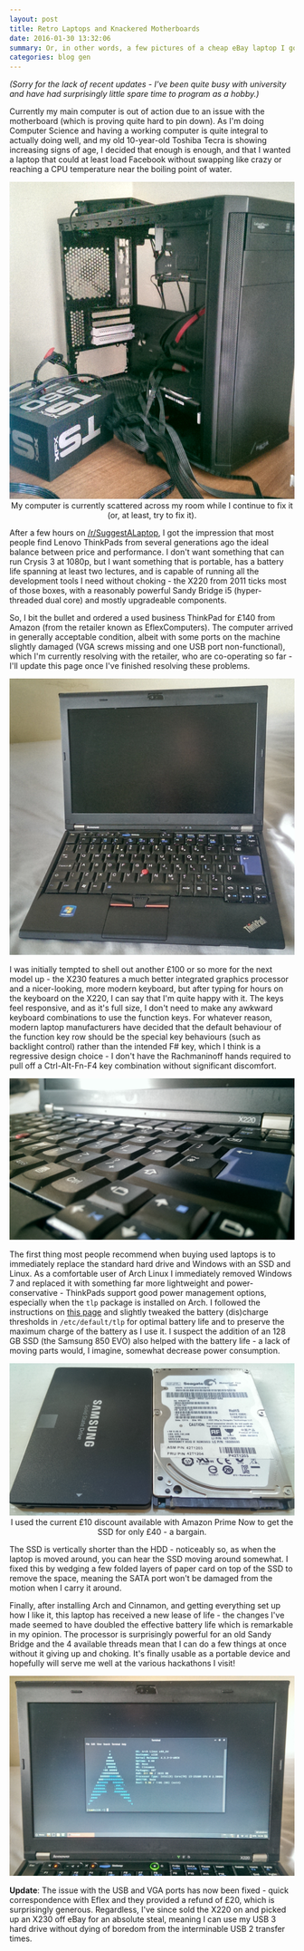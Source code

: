 ```yaml
---
layout: post
title: Retro Laptops and Knackered Motherboards
date: 2016-01-30 13:32:06
summary: Or, in other words, a few pictures of a cheap eBay laptop I got.
categories: blog gen
---
```

*(Sorry for the lack of recent updates - I've been quite busy with university and have had surprisingly little spare time to program as a hobby.)*

Currently my main computer is out of action due to an issue with the motherboard (which is proving quite hard to pin down). As I'm doing Computer Science and having a working computer is quite integral to actually doing well, and my old 10-year-old Toshiba Tecra is showing increasing signs of age, I decided that enough is enough, and that I wanted a laptop that could at least load Facebook without swapping like crazy or reaching a CPU temperature near the boiling point of water.

<div style="text-align: center">
  <img alt="My main computer in several pieces." src="/images/thinkpad/6.jpg" /><br/>
  <span class="post-meta small">My computer is currently scattered across my room while I continue to fix it (or, at least, try to fix it).</span>
</div>

After a few hours on [/r/SuggestALaptop](//reddit.com/r/suggestalaptop), I got the impression that most people find Lenovo ThinkPads from several generations ago the ideal balance between price and performance. I don't want something that can run Crysis 3 at 1080p, but I want something that is portable, has a battery life spanning at least two lectures, and is capable of running all the development tools I need without choking - the X220 from 2011 ticks most of those boxes, with a reasonably powerful Sandy Bridge i5 (hyper-threaded dual core) and mostly upgradeable components. 

So, I bit the bullet and ordered a used business ThinkPad for &pound;140 from Amazon (from the retailer known as EflexComputers). The computer arrived in generally acceptable condition, albeit with some ports on the machine slightly damaged (VGA screws missing and one USB port non-functional), which I'm currently resolving with the retailer, who are co-operating so far - I'll update this page once I've finished resolving these problems.

<div style="text-align: center">
  <img alt="The ThinkPad as it arrived." src="/images/thinkpad/1.jpg" /><br/>
</div>

I was initially tempted to shell out another &pound;100 or so more for the next model up - the X230 features a much better integrated graphics processor and a nicer-looking, more modern keyboard, but after typing for hours on the keyboard on the X220, I can say that I'm quite happy with it. The keys feel responsive, and as it's full size, I don't need to make any awkward keyboard combinations to use the function keys. For whatever reason, modern laptop manufacturers have decided that the default behaviour of the function key row should be the special key behaviours (such as backlight control) rather than the intended F# key, which I think is a regressive design choice - I don't have the Rachmaninoff hands required to pull off a Ctrl-Alt-Fn-F4 key combination without significant discomfort.

<div style="text-align: center">
  <img alt="The retro-style ThinkPad keyboard, with the blue Enter key." src="/images/thinkpad/2.jpg" /><br/>
</div>

The first thing most people recommend when buying used laptops is to immediately replace the standard hard drive and Windows with an SSD and Linux. As a comfortable user of Arch Linux I immediately removed Windows 7 and replaced it with something far more lightweight and power-conservative - ThinkPads support good power management options, especially when the `tlp` package is installed on Arch. I followed the instructions on [this page](https://wiki.archlinux.org/index.php/TLP) and slightly tweaked the battery (dis)charge thresholds in `/etc/default/tlp` for optimal battery life and to preserve the maximum charge of the battery as I use it. I suspect the addition of an 128 GB SSD (the Samsung 850 EVO) also helped with the battery life - a lack of moving parts would, I imagine, somewhat decrease power consumption.

<div style="text-align: center">
  <img alt="The old 320 GB hard drive, alongside the new Samsung 850 EVO solid-state drive." src="/images/thinkpad/3.jpg" /><br/>
  <span class="post-meta small">I used the current &pound;10 discount available with Amazon Prime Now to get the SSD for only &pound;40 - a bargain.</span>
</div>

The SSD is vertically shorter than the HDD - noticeably so, as when the laptop is moved around, you can hear the SSD moving around somewhat. I fixed this by wedging a few folded layers of paper card on top of the SSD to remove the space, meaning the SATA port won't be damaged from the motion when I carry it around.

Finally, after installing Arch and Cinnamon, and getting everything set up how I like it, this laptop has received a new lease of life - the changes I've made seemed to have doubled the effective battery life which is remarkable in my opinion. The processor is surprisingly powerful for an old Sandy Bridge and the 4 available threads mean that I can do a few things at once without it giving up and choking. It's finally usable as a portable device and hopefully will serve me well at the various hackathons I visit!

<div style="text-align: center">
  <img alt="The ThinkPad running Arch Linux." src="/images/thinkpad/5.jpg" /><br/>
</div>

**Update**: The issue with the USB and VGA ports has now been fixed - quick correspondence with Eflex and they provided a refund of £20, which is surprisingly generous. Regardless, I've since sold the X220 on and picked up an X230 off eBay for an absolute steal, meaning I can use my USB 3 hard drive without dying of boredom from the interminable USB 2 transfer times.

